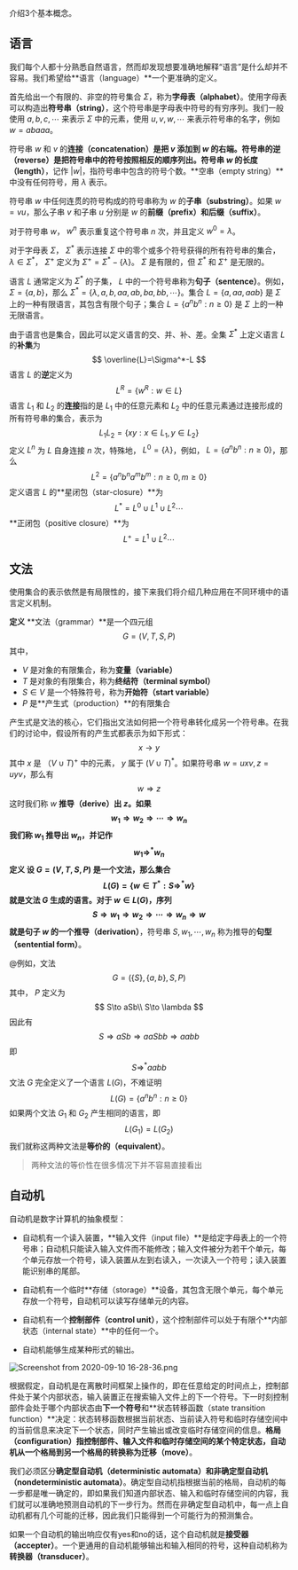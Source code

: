 介绍3个基本概念。

## 语言

我们每个人都十分熟悉自然语言，然而却发现想要准确地解释“语言”是什么却并不容易。我们希望给**语言（language）**一个更准确的定义。

首先给出一个有限的、非空的符号集合 $\Sigma$，称为**字母表（alphabet）**。使用字母表可以构造出**符号串（string）**，这个符号串是字母表中符号的有穷序列。我们一般使用 $a,b,c,\cdots$ 来表示 $\Sigma$ 中的元素，使用 $u,v,w,\cdots$ 来表示符号串的名字，例如 $w=abaaa$。

符号串 $w$ 和 $v$ 的**连接（concatenation）**是把 $v$ 添加到 $w$ 的右端。符号串的**逆（reverse）**是把符号串中的符号按照相反的顺序列出。符号串 $w$ 的**长度（length）**，记作 $|w|$，指符号串中包含的符号个数。**空串（empty string）**中没有任何符号，用 $\lambda$ 表示。

符号串 $w$ 中任何连贯的符号构成的符号串称为 $w$ 的**子串（substring）**。如果 $w=vu$，那么子串 $v$ 和子串 $u$ 分别是 $w$ 的**前缀（prefix）**和**后缀（suffix）**。

对于符号串 $w$， $w^n$ 表示重复这个符号串 $n$ 次，并且定义 $w^0=\lambda$。

对于字母表 $\Sigma$， $\Sigma^*$ 表示连接 $\Sigma$ 中的零个或多个符号获得的所有符号串的集合， $\lambda \in\Sigma^*$， $\Sigma^+$ 定义为 $\Sigma^+=\Sigma^*-\{\lambda\}$。 $\Sigma$ 是有限的，但 $\Sigma^*$ 和 $\Sigma^+$ 是无限的。

语言 $L$ 通常定义为 $\Sigma^*$ 的子集， $L$ 中的一个符号串称为**句子（sentence）**。例如， $\Sigma=\{a,b\}$，那么 $\Sigma^*=\{\lambda,a,b,aa,ab,ba,bb,\cdots\}$。集合 $L=\{a,aa,aab\}$ 是 $\Sigma$ 上的一种有限语言，其包含有限个句子；集合 $L=\{a^nb^n:n\ge0\}$ 是 $\Sigma$ 上的一种无限语言。

由于语言也是集合，因此可以定义语言的交、并、补、差。全集 $\Sigma^*$ 上定义语言 $L$ 的**补集**为
$$
\overline{L}=\Sigma^*-L
$$
语言 $L$ 的**逆**定义为
$$
L^R=\{w^R:w\in L\}
$$
语言 $L_1$ 和 $L_2$ 的**连接**指的是 $L_1$ 中的任意元素和 $L_2$ 中的任意元素通过连接形成的所有符号串的集合，表示为
$$
L_1L_2=\{xy:x\in L_1,y\in L_2\}
$$
定义 $L^n$ 为 $L$ 自身连接 $n$ 次，特殊地， $L^0=\{\lambda\}$，例如， $L=\{a^nb^n:n\ge 0\}$，那么
$$
L^2=\{a^nb^na^mb^m:n\ge 0,m\ge 0\}
$$
定义语言 $L$ 的**星闭包（star-closure）**为
$$
L^*=L^0\cup L^1\cup L^2\cdots
$$
**正闭包（positive closure）**为
$$
L^+=L^1\cup L^2\cdots
$$

## 文法

使用集合的表示依然是有局限性的，接下来我们将介绍几种应用在不同环境中的语言定义机制。

**定义** **文法（grammar）**是一个四元组
$$
G=(V,T,S,P)
$$
其中，

+ $V$ 是对象的有限集合，称为**变量（variable）**
+ $T$ 是对象的有限集合，称为**终结符（terminal symbol）**
+ $S\in V$ 是一个特殊符号，称为**开始符（start variable）**
+ $P$ 是**产生式（production）**的有限集合

产生式是文法的核心，它们指出文法如何把一个符号串转化成另一个符号串。在我们的讨论中，假设所有的产生式都表示为如下形式：
$$
x\to y
$$
其中 $x$ 是 $（V\cup T)^+$ 中的元素， $y$ 属于 $(V\cup T)^*$。如果符号串 $w=uxv,z=uyv$，那么有
$$
w\Rightarrow z
$$
这时我们称 $w$ **推导（derive）**出 $z$。如果
$$
w_1\Rightarrow w_2 \Rightarrow\cdots \Rightarrow w_n
$$
我们称 $w_1$ 推导出 $w_n$，并记作
$$
w_1\Rightarrow^*w_n
$$
**定义** 设 $G=(V,T,S,P)$ 是一个文法，那么集合
$$
L(G)=\{w\in T^*:S\Rightarrow^*w\}
$$
就是文法 $G$ 生成的语言。对于 $w\in L(G)$，序列
$$
S\Rightarrow w_1\Rightarrow w_2 \Rightarrow\cdots \Rightarrow w_n\Rightarrow w
$$
就是句子 $w$ 的一个**推导（derivation）**，符号串 $S,w_1,\cdots,w_n$ 称为推导的**句型（sentential form）**。

@例如，文法
$$
G=(\{S\},\{a,b\},S,P)
$$
其中， $P$ 定义为
$$
S\to aSb\\
S\to \lambda
$$
因此有
$$
S\Rightarrow aSb \Rightarrow aaSbb \Rightarrow aabb
$$
即
$$
S \Rightarrow^* aabb
$$
文法 $G$ 完全定义了一个语言 $L(G)$，不难证明
$$
L(G)=\{a^nb^n:n\ge 0\}
$$
如果两个文法 $G_1$ 和 $G_2$ 产生相同的语言，即
$$
L(G_1)=L(G_2)
$$
我们就称这两种文法是**等价的（equivalent）**。

> 两种文法的等价性在很多情况下并不容易直接看出

## 自动机

自动机是数字计算机的抽象模型：

+ 自动机有一个读入装置，**输入文件（input file）**是给定字母表上的一个符号串；自动机只能读入输入文件而不能修改；输入文件被分为若干个单元，每个单元存放一个符号，读入装置从左到右读入，一次读入一个符号；读入装置能识别串的尾部。

+ 自动机有一个临时**存储（storage）**设备，其包含无限个单元，每个单元存放一个符号，自动机可以读写存储单元的内容。

+ 自动机有一个**控制部件（control unit）**，这个控制部件可以处于有限个**内部状态（internal state）**中的任何一个。

+ 自动机能够生成某种形式的输出。

![Screenshot from 2020-09-10 16-28-36.png](https://i.loli.net/2020/09/10/aqW4AmDCuo6KiBd.png)

根据假定，自动机是在离散时间框架上操作的，即在任意给定的时间点上，控制部件处于某个内部状态，输入装置正在搜索输入文件上的下一个符号。下一时刻控制部件会处于哪个内部状态由**下一个符号**和**状态转移函数（state transition function）**决定：状态转移函数根据当前状态、当前读入符号和临时存储空间中的当前信息来决定下一个状态，同时产生输出或改变临时存储空间的信息。**格局（configuration）**指控制部件、输入文件和临时存储空间的某个特定状态，自动机从一个格局到另一个格局的转换称为**迁移（move）**。

我们必须区分**确定型自动机（deterministic automata）**和**非确定型自动机（nondeterministic automata）**。确定型自动机指根据当前的格局，自动机的每一步都是唯一确定的，即如果我们知道内部状态、输入和临时存储空间的内容，我们就可以准确地预测自动机的下一步行为。然而在非确定型自动机中，每一点上自动机都有几个可能的迁移，因此我们只能得到一个可能行为的预测集合。

如果一个自动机的输出响应仅有yes和no的话，这个自动机就是**接受器（accepter）**。一个更通用的自动机能够输出和输入相同的符号，这种自动机称为**转换器（transducer）**。